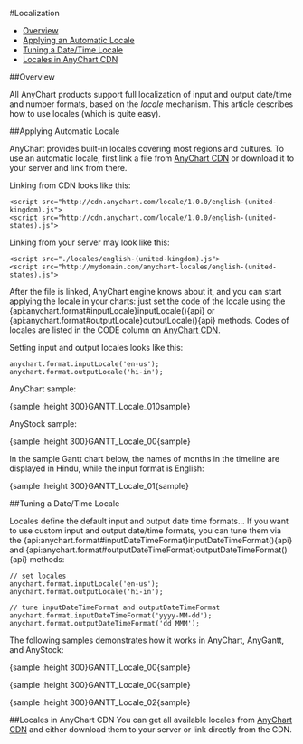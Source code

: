 #Localization

* [Overview](#overview)
* [Applying an Automatic Locale](#applying_an_automatic_locale)
* [Tuning a Date/Time Locale](#tuning_a_date_time_locale)
* [Locales in AnyChart CDN](#locales_in_anychart_cdn)

##Overview

All AnyChart products support full localization of input and output date/time and number formats, based on the *locale* mechanism. This article describes how to use locales (which is quite easy).

##Applying Automatic Locale

AnyChart provides built-in locales covering most regions and cultures. To use an automatic locale, first link a file from [AnyChart CDN](https://cdn.anychart.com/#locales) or download it to your server and link from there.


Linking from CDN looks like this:

```
<script src="http://cdn.anychart.com/locale/1.0.0/english-(united-kingdom).js">
<script src="http://cdn.anychart.com/locale/1.0.0/english-(united-states).js">
```

Linking from your server may look like this:

```
<script src="./locales/english-(united-kingdom).js">
<script src="http://mydomain.com/anychart-locales/english-(united-states).js">
```

After the file is linked, AnyChart engine knows about it, and you can start applying the locale in your charts: just set the code of the locale using the {api:anychart.format#inputLocale}inputLocale(){api} or {api:anychart.format#outputLocale}outputLocale(){api} methods. Codes of locales are listed in the CODE column on [AnyChart CDN](https://cdn.anychart.com/#locales).

Setting input and output locales looks like this:

```
anychart.format.inputLocale('en-us');
anychart.format.outputLocale('hi-in');
```

AnyChart sample:

{sample :height 300}GANTT\_Locale\_010sample}

AnyStock sample:

{sample :height 300}GANTT\_Locale\_00{sample}

In the sample Gantt chart below, the names of months in the timeline are displayed in Hindu, while the input format is English:

{sample :height 300}GANTT\_Locale\_01{sample}

<a name="tuning_a_date_time_locale"/>
##Tuning a Date/Time Locale

Locales define the default input and output date time formats...
If you want to use custom input and output date/time formats, you can tune them via the {api:anychart.format#inputDateTimeFormat}inputDateTimeFormat(){api} and {api:anychart.format#outputDateTimeFormat}outputDateTimeFormat(){api} methods: 

```
// set locales
anychart.format.inputLocale('en-us');
anychart.format.outputLocale('hi-in');

// tune inputDateTimeFormat and outputDateTimeFormat
anychart.format.inputDateTimeFormat('yyyy-MM-dd'); 
anychart.format.outputDateTimeFormat('dd MMM');
```

The following samples demonstrates how it works in AnyChart, AnyGantt, and AnyStock:

{sample :height 300}GANTT\_Locale\_00{sample}

{sample :height 300}GANTT\_Locale\_00{sample}

{sample :height 300}GANTT\_Locale\_02{sample}

##Locales in AnyChart CDN
You can get all available locales from [AnyChart CDN](https://cdn.anychart.com/#locales) and either download them to your server or link directly from the CDN.
